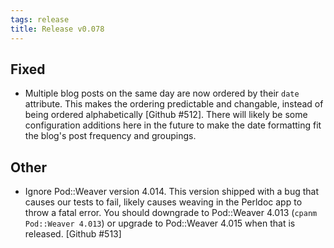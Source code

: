 ```yaml
---
tags: release
title: Release v0.078
---
```


## Fixed

* Multiple blog posts on the same day are now ordered by their
  `date` attribute. This makes the ordering predictable and
  changable, instead of being ordered alphabetically [Github #512].
  There will likely be some configuration additions here in the
  future to make the date formatting fit the blog's post frequency
  and groupings.

## Other

* Ignore Pod::Weaver version 4.014. This version shipped with a bug
  that causes our tests to fail, likely causes weaving in the
  Perldoc app to throw a fatal error. You should downgrade to
  Pod::Weaver 4.013 (`cpanm Pod::Weaver 4.013`) or upgrade to
  Pod::Weaver 4.015 when that is released. [Github #513]

